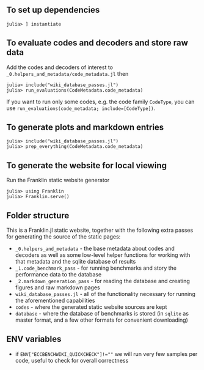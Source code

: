 ## To set up dependencies

```
julia> ] instantiate
```

## To evaluate codes and decoders and store raw data

Add the codes and decoders of interest to `_0.helpers_and_metadata/code_metadata.jl` then

```
julia> include("wiki_database_passes.jl")
julia> run_evaluations(CodeMetadata.code_metadata)
```

If you want to run only some codes, e.g. the code family `CodeType`, you can use `run_evaluations(code_metadata; include=[CodeType])`.

## To generate plots and markdown entries

```
julia> include("wiki_database_passes.jl")
julia> prep_everything(CodeMetadata.code_metadata)
```

## To generate the website for local viewing

Run the Franklin static website generator

```
julia> using Franklin
julia> Franklin.serve()
```

## Folder structure

This is a Franklin.jl static website, together with the following extra passes for generating the source of the static pages:

- `_0.helpers_and_metadata` - the base metadata about codes and decoders as well as some low-level helper functions for working with that metadata and the sqlite database of results
- `_1.code_benchmark_pass` - for running benchmarks and story the performance data to the database
- `_2.markdown_generation_pass` - for reading the database and creating figures and raw markdown pages
- `wiki_database_passes.jl` - all of the functionality necessary for running the aforementioned capabilities
- `codes` - where the generated static website sources are kept
- `database` - where the database of benchmarks is stored (in `sqlite` as master format, and a few other formats for convenient downloading)

## ENV variables

- if `ENV["ECCBENCHWIKI_QUICKCHECK"]!=""` we will run very few samples per code, useful to check for overall correctness